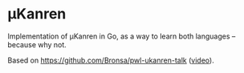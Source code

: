 # μKanren

Implementation of μKanren in Go, as a way to learn both languages – because why not.

Based on https://github.com/Bronsa/pwl-ukanren-talk ([video](https://www.youtube.com/watch?v=Dm7_DiNxFNk)).
